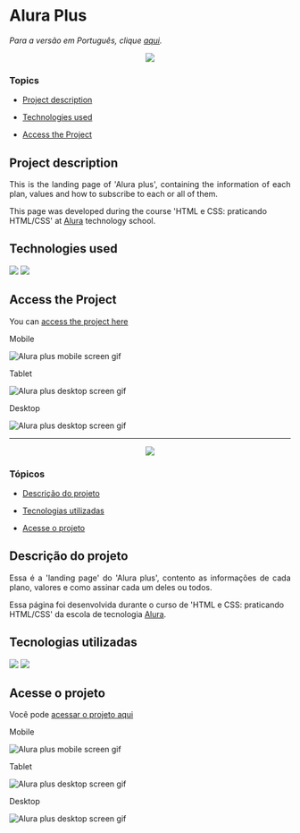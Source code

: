 # Alura Plus

_Para a versão em Português, clique [aqui](#portuguese)._

<p align="center">
   <img src="http://img.shields.io/static/v1?label=STATUS&message=DEVELOPING&color=yellow&style=for-the-badge"/>
</p>


### Topics

- [Project description](#project-description)

- [Technologies used](#technologies-used)

- [Access the Project](#access-the-project)


## Project description

<p align="justify">
This is the landing page of 'Alura plus', containing the information of each plan, values and how to subscribe to each or all of them.

This page was developed during the course 'HTML e CSS: praticando HTML/CSS' at [Alura](https://www.alura.com.br) technology school.
</p>


## Technologies used

<div>
  <img src="https://img.shields.io/badge/HTML5-E34F26?style=for-the-badge&logo=html5&logoColor=white">
  <img src="https://img.shields.io/badge/CSS3-1572B6?style=for-the-badge&logo=css3&logoColor=white">
</div>


## Access the Project

You can [access the project here](https://bo83dev.github.io/alura-plus) 


Mobile

<img src="./src/alura-plus-mobile-screen.gif" alt="Alura plus mobile screen gif">

Tablet 

<img src="./src/alura-plus-tablet-screen.gif" alt="Alura plus desktop screen gif">

Desktop 

<img src="./src/alura-plus-desktop-screen.gif" alt="Alura plus desktop screen gif">

---

<div id="portuguese">

<p align="center">
   <img src="http://img.shields.io/static/v1?label=STATUS&message=EM%20DESENVOLVIMENTO&color=yellow&style=for-the-badge"/>
</p>

### Tópicos 

- [Descrição do projeto](#descrição-do-projeto)

- [Tecnologias utilizadas](#tecnologias-utilizadas)

- [Acesse o projeto](#acesse-o-projeto)

## Descrição do projeto 

<p align="justify">
Essa é a 'landing page' do 'Alura plus', contento as informações de cada plano, valores e como assinar cada um deles ou todos.

Essa página foi desenvolvida durante o curso de 'HTML e CSS: praticando HTML/CSS' da escola de tecnologia [Alura](https://www.alura.com.br).
</p>

## Tecnologias utilizadas

<div>
  <img src="https://img.shields.io/badge/HTML5-E34F26?style=for-the-badge&logo=html5&logoColor=white">
  <img src="https://img.shields.io/badge/CSS3-1572B6?style=for-the-badge&logo=css3&logoColor=white">
</div>

## Acesse o projeto

Você pode [acessar o projeto aqui](https://bo83dev.github.io/alura-plus) 

Mobile

<img src="./src/alura-plus-mobile-screen.gif" alt="Alura plus mobile screen gif">

Tablet 

<img src="./src/alura-plus-tablet-screen.gif" alt="Alura plus desktop screen gif">

Desktop 

<img src="./src/alura-plus-desktop-screen.gif" alt="Alura plus desktop screen gif">
